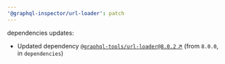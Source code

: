 ```yaml
---
'@graphql-inspector/url-loader': patch
---
```

dependencies updates:
  - Updated dependency [`@graphql-tools/url-loader@8.0.2`
    ↗︎](https://www.npmjs.com/package/@graphql-tools/url-loader/v/8.0.2) (from `8.0.0`, in
    `dependencies`)
